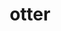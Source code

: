 ---
layout: animals&nature
title: otter
emoji: otter
permalink: 🦦.html
image: assets/img/3moji/otter.png
---